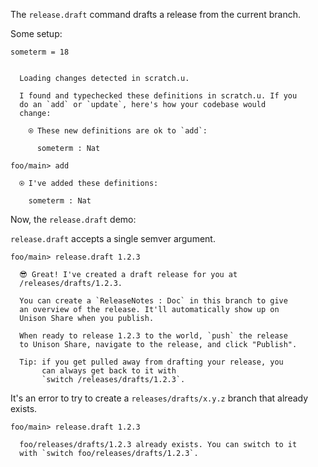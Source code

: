 The `release.draft` command drafts a release from the current branch.

Some setup:

``` unison
someterm = 18
```

```ucm

  Loading changes detected in scratch.u.

  I found and typechecked these definitions in scratch.u. If you
  do an `add` or `update`, here's how your codebase would
  change:
  
    ⍟ These new definitions are ok to `add`:
    
      someterm : Nat

```
```ucm
foo/main> add

  ⍟ I've added these definitions:
  
    someterm : Nat

```
Now, the `release.draft` demo:

`release.draft` accepts a single semver argument.

```ucm
foo/main> release.draft 1.2.3

  😎 Great! I've created a draft release for you at
  /releases/drafts/1.2.3.
  
  You can create a `ReleaseNotes : Doc` in this branch to give
  an overview of the release. It'll automatically show up on
  Unison Share when you publish.
  
  When ready to release 1.2.3 to the world, `push` the release
  to Unison Share, navigate to the release, and click "Publish".
  
  Tip: if you get pulled away from drafting your release, you
       can always get back to it with
       `switch /releases/drafts/1.2.3`.

```
It's an error to try to create a `releases/drafts/x.y.z` branch that already exists.

```ucm
foo/main> release.draft 1.2.3

  foo/releases/drafts/1.2.3 already exists. You can switch to it
  with `switch foo/releases/drafts/1.2.3`.

```
